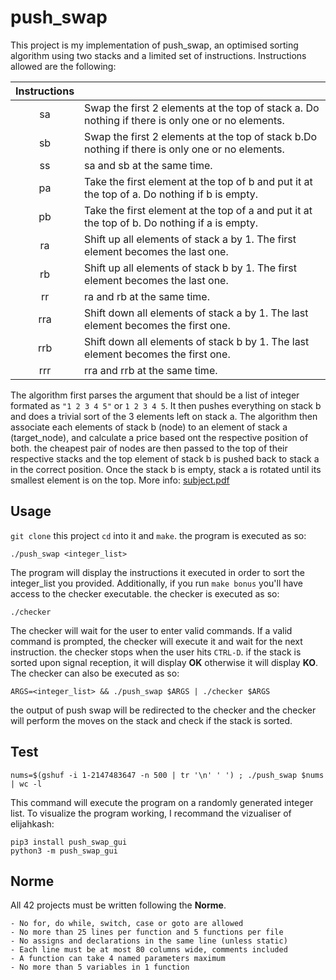 # push_swap
This project is my implementation of push_swap, an optimised sorting algorithm using two stacks and a limited set of instructions.
Instructions allowed are the following:

| Instructions |  | 
| :---: | :--- | 
| sa | Swap the first 2 elements at the top of stack a. Do nothing if there is only one or no elements.
| sb | Swap the first 2 elements at the top of stack b.Do nothing if there is only one or no elements.
| ss | sa and sb at the same time.
| pa | Take the first element at the top of b and put it at the top of a. Do nothing if b is empty.
| pb | Take the first element at the top of a and put it at the top of b. Do nothing if a is empty.
| ra | Shift up all elements of stack a by 1. The first element becomes the last one.
| rb | Shift up all elements of stack b by 1. The first element becomes the last one.
| rr | ra and rb at the same time.
| rra | Shift down all elements of stack a by 1. The last element becomes the first one.
| rrb | Shift down all elements of stack b by 1. The last element becomes the first one.
| rrr | rra and rrb at the same time.

The algorithm first parses the argument that should be a list of integer formated as `"1 2 3 4 5"` or `1 2 3 4 5`. It then pushes everything on stack b and does a trivial sort of the 3 elements left on stack a. The algorithm then associate each elements of stack b (node) to an element of stack a (target_node), and calculate a price based ont the respective position of both. the cheapest pair of nodes are then passed to the top of their respective stacks and the top element of stack b is pushed back to stack a in the correct position. Once the stack b is empty, stack a is rotated until its smallest element is on the top.
More info: [subject.pdf](https://github.com/Axel-ex/push_swap/blob/main/subject.pdf)

## Usage 
`git clone` this project `cd` into it and `make`. the program is executed as so:

```shell
./push_swap <integer_list>
```
The program will display the instructions it executed in order to sort the integer_list you provided. Additionally, if you run `make bonus` you'll have access to the checker executable. the checker is executed as so:
```shell
./checker
```
The checker will wait for the user to enter valid commands. If a valid command is prompted, the checker will execute it and wait for the next instruction. the checker stops when the user hits `CTRL-D`. if the stack is sorted upon signal reception, it will display **OK** otherwise it will display **KO**. The checker can also be executed as so:
```shell
ARGS=<integer_list> && ./push_swap $ARGS | ./checker $ARGS
```
the output of push swap will be redirected to the checker and the checker will perform the moves on the stack and check if the stack is sorted.
## Test
```shell
nums=$(gshuf -i 1-2147483647 -n 500 | tr '\n' ' ') ; ./push_swap $nums | wc -l
```
This command will execute the program on a randomly generated integer list. To visualize the program working, I recommand the vizualiser of elijahkash:
```shell
pip3 install push_swap_gui
python3 -m push_swap_gui
```

## Norme

All 42 projects must be written following the **Norme**.

	- No for, do while, switch, case or goto are allowed
	- No more than 25 lines per function and 5 functions per file
	- No assigns and declarations in the same line (unless static)
 	- Each line must be at most 80 columns wide, comments included
	- A function can take 4 named parameters maximum
	- No more than 5 variables in 1 function
